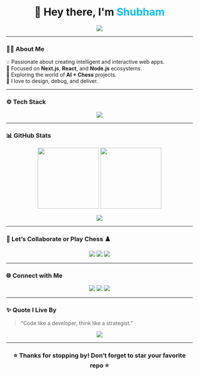 <!-- 🌟 Shubham's GitHub Profile README 🌟 -->

<h1 align="center">👋 Hey there, I'm <span style="color:#00BFFF;">Shubham</span></h1>

<p align="center">
  <img src="https://readme-typing-svg.herokuapp.com?font=Fira+Code&size=25&pause=1000&color=00BFFF&center=true&vCenter=true&width=435&lines=Full+Stack+Developer;Open+Source+Enthusiast;Chess+Player+%7C+Thinker;Always+Learning+New+Things!"/>
</p>

---

### 🧑‍💻 About Me  
💡 Passionate about creating intelligent and interactive web apps.  
🎯 Focused on **Next.js**, **React**, and **Node.js** ecosystems.  
🚀 Exploring the world of **AI + Chess** projects.  
🧩 I love to design, debug, and deliver.  

---

### ⚙️ Tech Stack  

<p align="center">
  <img src="https://skillicons.dev/icons?i=js,ts,react,nextjs,nodejs,express,mongodb,python,html,css,tailwind,git,github,vscode" />
</p>

---

### 📊 GitHub Stats  

<p align="center">
  <img src="https://github-readme-stats.vercel.app/api?username=Theshubhops&show_icons=true&theme=tokyonight" height="165px"/>
  <img src="https://github-readme-streak-stats.herokuapp.com/?user=Theshubhops&theme=tokyonight" height="165px"/>
</p>

<p align="center">
  <img src="https://github-readme-activity-graph.vercel.app/graph?username=Theshubhops&theme=react-dark&hide_border=true&area=true" />
</p>

---

### 🤝 Let’s Collaborate or Play Chess ♟️  

<p align="center">
  <a href="https://github.com/Theshubhops"><img src="https://img.shields.io/badge/💼_Work_with_Me-blue?style=for-the-badge&logo=github" /></a>
  <a href="https://lichess.org/@/YourLichessUsername"><img src="https://img.shields.io/badge/♟️_Play_on_Lichess-black?style=for-the-badge&logo=lichess" /></a>
  <a href="https://chess.com/member/YourChessComUsername"><img src="https://img.shields.io/badge/♚_Challenge_me_on_Chess.com-green?style=for-the-badge&logo=chess.com" /></a>
</p>

---

### 🌐 Connect with Me  

<p align="center">
  <a href="mailto:your-email@example.com"><img src="https://img.shields.io/badge/Email-Me-orange?style=for-the-badge&logo=gmail" /></a>
  <a href="https://github.com/Theshubhops"><img src="https://img.shields.io/badge/GitHub-Profile-black?style=for-the-badge&logo=github" /></a>
  <a href="https://www.linkedin.com/in/your-linkedin"><img src="https://img.shields.io/badge/LinkedIn-Connect-blue?style=for-the-badge&logo=linkedin" /></a>
</p>

---

### ✨ Quote I Live By  
> “Code like a developer, think like a strategist.”

<p align="center">
  <img src="https://github.com/Theshubhops/Theshubhops/blob/output/github-contribution-grid-snake.svg" />
</p>

---

<h3 align="center">⭐ Thanks for stopping by! Don’t forget to star your favorite repo ⭐</h3>
